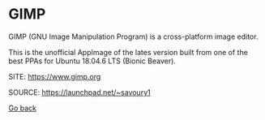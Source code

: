 # GIMP

 GIMP (GNU Image Manipulation Program) is a cross-platform image editor.

 This is the unofficial AppImage of the lates version built
 from one of the best PPAs for Ubuntu 18.04.6 LTS (Bionic Beaver).

 SITE: https://www.gimp.org

 SOURCE: https://launchpad.net/~savoury1

 [Go back](https://portable-linux-apps.github.io/apps.html)
